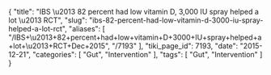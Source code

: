 {
    "title": "IBS \u2013 82 percent had low vitamin D, 3,000 IU spray helped a lot \u2013 RCT",
    "slug": "ibs-82-percent-had-low-vitamin-d-3000-iu-spray-helped-a-lot-rct",
    "aliases": [
        "/IBS+\u2013+82+percent+had+low+vitamin+D+3000+IU+spray+helped+a+lot+\u2013+RCT+Dec+2015",
        "/7193"
    ],
    "tiki_page_id": 7193,
    "date": "2015-12-21",
    "categories": [
        "Gut",
        "Intervention"
    ],
    "tags": [
        "Gut",
        "Intervention"
    ]
}